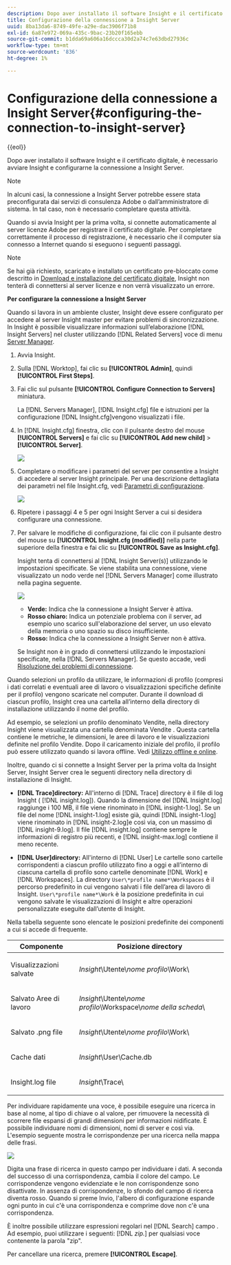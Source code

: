```yaml
---
description: Dopo aver installato il software Insight e il certificato digitale, è necessario avviare Insight e configurarne la connessione a Insight Server.
title: Configurazione della connessione a Insight Server
uuid: 8ba13da6-8749-49fe-a29e-dac3906f71b8
exl-id: 6a87e972-069a-435c-9bac-23b20f165ebb
source-git-commit: b1dda69a606a16dccca30d2a74c7e63dbd27936c
workflow-type: tm+mt
source-wordcount: '836'
ht-degree: 1%

---
```


# Configurazione della connessione a Insight Server{#configuring-the-connection-to-insight-server}

{{eol}}

Dopo aver installato il software Insight e il certificato digitale, è necessario avviare Insight e configurarne la connessione a Insight Server.

>[!NOTE]
>
>In alcuni casi, la connessione a Insight Server potrebbe essere stata preconfigurata dai servizi di consulenza Adobe o dall’amministratore di sistema. In tal caso, non è necessario completare questa attività.

Quando si avvia Insight per la prima volta, si connette automaticamente al server licenze Adobe per registrare il certificato digitale. Per completare correttamente il processo di registrazione, è necessario che il computer sia connesso a Internet quando si eseguono i seguenti passaggi.

>[!NOTE]
>
>Se hai già richiesto, scaricato e installato un certificato pre-bloccato come descritto in [Download e installazione del certificato digitale](../../../home/c-install-insight/install-setup/c-dgtl-crtf.md#topic-fed3b44e472c4e4ca6dd5852af14cdb9), Insight non tenterà di connettersi al server licenze e non verrà visualizzato un errore.

**Per configurare la connessione a Insight Server**

Quando si lavora in un ambiente cluster, Insight deve essere configurato per accedere al server Insight master per evitare problemi di sincronizzazione. In Insight è possibile visualizzare informazioni sull’elaborazione [!DNL Insight Servers] nel cluster utilizzando [!DNL Related Servers] voce di menu [Server Manager](https://experienceleague.adobe.com/docs/data-workbench/using/client/admin-ui/c-svrs-mgr.html).

1. Avvia Insight.
1. Sulla [!DNL Worktop], fai clic su **[!UICONTROL Admin]**, quindi **[!UICONTROL First Steps]**.

1. Fai clic sul pulsante **[!UICONTROL Configure Connection to Servers]** miniatura.

   La [!DNL Servers Manager], [!DNL Insight.cfg] file e istruzioni per la configurazione [!DNL Insight.cfg]vengono visualizzati i file.

1. In [!DNL Insight.cfg] finestra, clic con il pulsante destro del mouse **[!UICONTROL Servers]** e fai clic su **[!UICONTROL Add new child]** > **[!UICONTROL Server]**.

   ![](assets/cfg_Workstation_AddChild.png)

1. Completare o modificare i parametri del server per consentire a Insight di accedere al server Insight principale. Per una descrizione dettagliata dei parametri nel file Insight.cfg, vedi [Parametri di configurazione](https://experienceleague.adobe.com/docs/data-workbench/using/client/c-insght-config-param.html).

   ![](assets/cfg_Workstation_AddServer.png)

1. Ripetere i passaggi 4 e 5 per ogni Insight Server a cui si desidera configurare una connessione.
1. Per salvare le modifiche di configurazione, fai clic con il pulsante destro del mouse su **[!UICONTROL Insight.cfg (modified)]** nella parte superiore della finestra e fai clic su **[!UICONTROL Save as Insight.cfg]**.

   Insight tenta di connettersi al [!DNL Insight Server(s)] utilizzando le impostazioni specificate. Se viene stabilita una connessione, viene visualizzato un nodo verde nel [!DNL Servers Manager] come illustrato nella pagina seguente.

   ![](assets/vis_SysStat_RedGreenDots.png)

   * **Verde:** Indica che la connessione a Insight Server è attiva.
   * **Rosso chiaro:** Indica un potenziale problema con il server, ad esempio uno scarico sull&#39;elaborazione del server, un uso elevato della memoria o uno spazio su disco insufficiente.
   * **Rosso:** Indica che la connessione a Insight Server non è attiva.

   Se Insight non è in grado di connettersi utilizzando le impostazioni specificate, nella [!DNL Servers Manager]. Se questo accade, vedi [Risoluzione dei problemi di connessione](../../../home/c-install-insight/install-setup/t-conn-trbsh.md#task-034e588c5ce04c4a8f6d0097364d3b2b).

<!--
c_dir_crt_setup.xml
-->

Quando selezioni un profilo da utilizzare, le informazioni di profilo (compresi i dati correlati e eventuali aree di lavoro o visualizzazioni specifiche definite per il profilo) vengono scaricate nel computer. Durante il download di ciascun profilo, Insight crea una cartella all’interno della directory di installazione utilizzando il nome del profilo.

Ad esempio, se selezioni un profilo denominato Vendite, nella directory Insight viene visualizzata una cartella denominata Vendite . Questa cartella contiene le metriche, le dimensioni, le aree di lavoro e le visualizzazioni definite nel profilo Vendite. Dopo il caricamento iniziale del profilo, il profilo può essere utilizzato quando si lavora offline. Vedi [Utilizzo offline e online](https://experienceleague.adobe.com/docs/data-workbench/using/client/c-off-on.html).

Inoltre, quando ci si connette a Insight Server per la prima volta da Insight Server, Insight Server crea le seguenti directory nella directory di installazione di Insight.

* **[!DNL Trace]directory:** All&#39;interno di [!DNL Trace] directory è il file di log Insight ( [!DNL insight.log]). Quando la dimensione del [!DNL Insight.log] raggiunge i 100 MB, il file viene rinominato in [!DNL insight-1.log]. Se un file del nome [!DNL insight-1.log] esiste già, quindi [!DNL insight-1.log] viene rinominato in [!DNL insight-2.log]e così via, con un massimo di [!DNL insight-9.log]. Il file [!DNL insight.log] contiene sempre le informazioni di registro più recenti, e [!DNL insight-max.log] contiene il meno recente.

* **[!DNL User]directory:** All&#39;interno di [!DNL User] Le cartelle sono cartelle corrispondenti a ciascun profilo utilizzato fino a oggi e all’interno di ciascuna cartella di profilo sono cartelle denominate [!DNL Work] e [!DNL Workspaces]. La directory `User\*profile name*\Workspaces` è il percorso predefinito in cui vengono salvati i file dell’area di lavoro di Insight. `User\*profile name*\Work` è la posizione predefinita in cui vengono salvate le visualizzazioni di Insight e altre operazioni personalizzate eseguite dall’utente di Insight.

Nella tabella seguente sono elencate le posizioni predefinite dei componenti a cui si accede di frequente.

<table id="table_0254A8C25AF5400F89F87A242746D07E"> 
 <thead> 
  <tr> 
   <th colname="col1" class="entry"> Componente </th> 
   <th colname="col2" class="entry"> Posizione directory </th> 
  </tr>
 </thead>
 <tbody> 
  <tr> 
   <td colname="col1"> <p>Visualizzazioni salvate </p> </td> 
   <td colname="col2"> <p><i>Insight</i>\Utente\<i>nome profilo</i>\Work\ </p> </td> 
  </tr> 
  <tr> 
   <td colname="col1"> <p>Salvato <span class="wintitle"> Aree di lavoro</span> </p> </td> 
   <td colname="col2"> <p><i>Insight</i>\Utente\<i>nome profilo</i>\Workspace\<i>nome della scheda</i>\ </p> </td> 
  </tr> 
  <tr> 
   <td colname="col1"> <p>Salvato<span class="filepath"> .png</span> file </p> </td> 
   <td colname="col2"> <p><i>Insight</i>\Utente\<i>nome profilo</i>\Work\ </p> </td> 
  </tr> 
  <tr> 
   <td colname="col1"> <p>Cache dati </p> </td> 
   <td colname="col2"> <p><i>Insight</i>\User\Cache.db </p> </td> 
  </tr> 
  <tr> 
   <td colname="col1"> <p><span class="filepath"> Insight.log</span> file </p> </td> 
   <td colname="col2"> <p><i>Insight</i>\Trace\ </p> </td> 
  </tr> 
 </tbody> 
</table>

<!--
c_config_file_ent.xml
-->

Per individuare rapidamente una voce, è possibile eseguire una ricerca in base al nome, al tipo di chiave o al valore, per rimuovere la necessità di scorrere file espansi di grandi dimensioni per informazioni nidificate. È possibile individuare nomi di dimensioni, nomi di server e così via. L&#39;esempio seguente mostra le corrispondenze per una ricerca nella mappa delle frasi.

![](assets/cfg_search.PNG)

Digita una frase di ricerca in questo campo per individuare i dati. A seconda del successo di una corrispondenza, cambia il colore del campo. Le corrispondenze vengono evidenziate e le non corrispondenze sono disattivate. In assenza di corrispondenze, lo sfondo del campo di ricerca diventa rosso. Quando si preme Invio, l&#39;albero di configurazione espande ogni punto in cui c&#39;è una corrispondenza e comprime dove non c&#39;è una corrispondenza.

È inoltre possibile utilizzare espressioni regolari nel [!DNL Search] campo . Ad esempio, puoi utilizzare i seguenti: [!DNL *zip.*] per qualsiasi voce contenente la parola &quot;zip&quot;.

Per cancellare una ricerca, premere **[!UICONTROL Escape]**.
